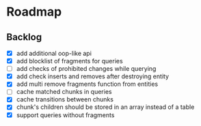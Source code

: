 # Roadmap

## Backlog

- [x] add additional oop-like api
- [x] add blocklist of fragments for queries
- [ ] add checks of prohibited changes while querying
- [x] add check inserts and removes after destroying entity
- [x] add multi remove fragments function from entities
- [ ] cache matched chunks in queries
- [x] cache transitions between chunks
- [x] chunk's children should be stored in an array instead of a table
- [x] support queries without fragments